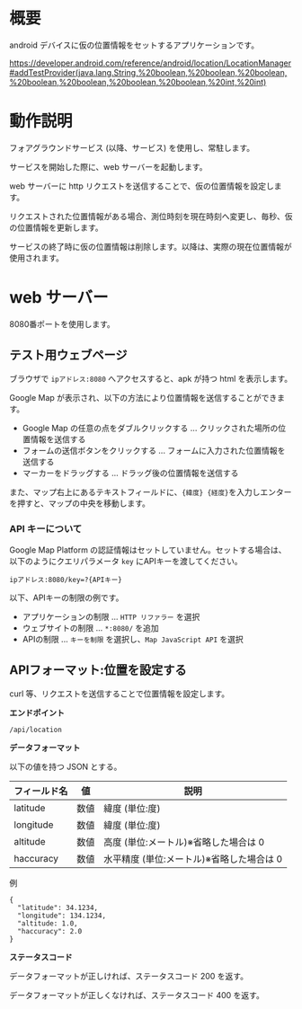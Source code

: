 

# 概要

android デバイスに仮の位置情報をセットするアプリケーションです。

https://developer.android.com/reference/android/location/LocationManager#addTestProvider(java.lang.String,%20boolean,%20boolean,%20boolean,%20boolean,%20boolean,%20boolean,%20boolean,%20int,%20int)


# 動作説明

フォアグラウンドサービス (以降、サービス) を使用し、常駐します。

サービスを開始した際に、web サーバーを起動します。

web サーバーに http リクエストを送信することで、仮の位置情報を設定します。

リクエストされた位置情報がある場合、測位時刻を現在時刻へ変更し、毎秒、仮の位置情報を更新します。

サービスの終了時に仮の位置情報は削除します。以降は、実際の現在位置情報が使用されます。


# web サーバー

8080番ポートを使用します。

## テスト用ウェブページ 

ブラウザで ```ipアドレス:8080``` へアクセスすると、apk が持つ html を表示します。

Google Map が表示され、以下の方法により位置情報を送信することができます。

* Google Map の任意の点をダブルクリックする ... クリックされた場所の位置情報を送信する
* フォームの送信ボタンをクリックする ... フォームに入力された位置情報を送信する
* マーカーをドラッグする ... ドラッグ後の位置情報を送信する


また、マップ右上にあるテキストフィールドに、```{緯度} {経度}```を入力しエンターを押すと、マップの中央を移動します。


### API キーについて
Google Map Platform の認証情報はセットしていません。セットする場合は、以下のようにクエリパラメータ ```key``` にAPIキーを渡してください。

```
ipアドレス:8080/key=?{APIキー}
```


以下、APIキーの制限の例です。
* アプリケーションの制限 ... ```HTTP リファラー``` を選択
* ウェブサイトの制限 ... ```*:8080/``` を追加
* APIの制限 ... ```キーを制限``` を選択し、```Map JavaScript API``` を選択


## APIフォーマット:位置を設定する

curl 等、リクエストを送信することで位置情報を設定します。

**エンドポイント**

```/api/location```

 
**データフォーマット**

以下の値を持つ JSON とする。

|フィールド名|値|説明|
|-|-|-|
|latitude|数値|緯度 (単位:度)|
|longitude|数値|緯度 (単位:度)|
|altitude|数値|高度 (単位:メートル)※省略した場合は 0|
|haccuracy|数値|水平精度 (単位:メートル)※省略した場合は 0|


例

```
{
  "latitude": 34.1234,
  "longitude": 134.1234,
  "altitude: 1.0,
  "haccuracy": 2.0
}
```
 

**ステータスコード**

データフォーマットが正しければ、ステータスコード 200 を返す。

データフォーマットが正しくなければ、ステータスコード 400 を返す。


